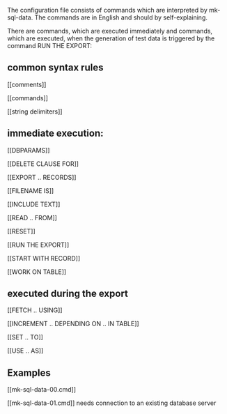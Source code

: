 
The configuration file consists of commands which are interpreted by mk-sql-data. The commands are in English and should by self-explaining.

There are commands, which are executed immediately and commands, which are executed, when the generation of test data is triggered by the command RUN THE EXPORT:

## common syntax rules

[[comments]]

[[commands]]

[[string delimiters]]

## immediate execution:

[[DBPARAMS]]		

[[DELETE CLAUSE FOR]]

[[EXPORT .. RECORDS]]

[[FILENAME IS]]

[[INCLUDE TEXT]]

[[READ .. FROM]]

[[RESET]]

[[RUN THE EXPORT]]

[[START WITH RECORD]]

[[WORK ON TABLE]]

## executed during the export 

[[FETCH .. USING]]

[[INCREMENT .. DEPENDING ON .. IN TABLE]]

[[SET .. TO]]

[[USE .. AS]]

## Examples

[[mk-sql-data-00.cmd]]

[[mk-sql-data-01.cmd]] needs connection to an existing database server
